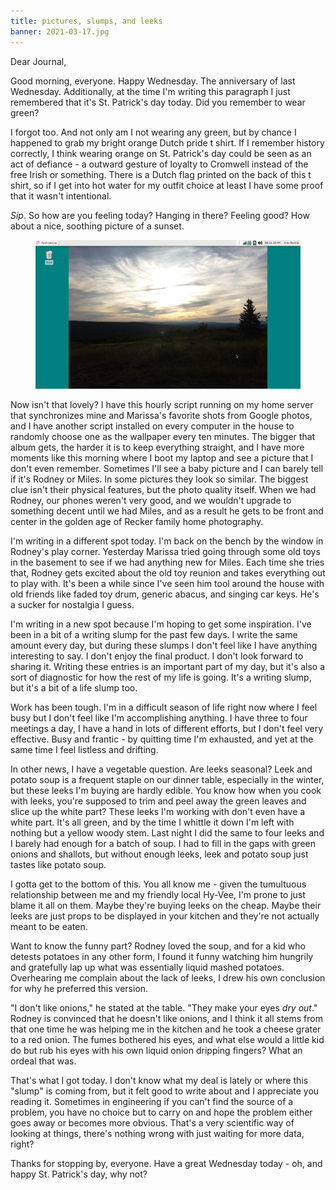 ```yaml
---
title: pictures, slumps, and leeks
banner: 2021-03-17.jpg
---
```


Dear Journal,

Good morning, everyone.  Happy Wednesday.  The anniversary of last
Wednesday.  Additionally, at the time I'm writing this paragraph I
just remembered that it's St. Patrick's day today.  Did you remember
to wear green?

I forgot too.  And not only am I not wearing any green, but by chance
I happened to grab my bright orange Dutch pride t shirt.  If I
remember history correctly, I think wearing orange on St. Patrick's
day could be seen as an act of defiance - a outward gesture of loyalty
to Cromwell instead of the free Irish or something.  There is a Dutch
flag printed on the back of this t shirt, so if I get into hot water
for my outfit choice at least I have some proof that it wasn't
intentional.

_Sip_.  So how are you feeling today?  Hanging in there?  Feeling
good?  How about a nice, soothing picture of a sunset.

<figure>
<a href="/images/2021-03-17-sunset.png">
<img alt="2021 03 17 sunset" src="/images/2021-03-17-sunset.png"/>
</a>
</figure>

Now isn't that lovely?  I have this hourly script running on my home
server that synchronizes mine and Marissa's favorite shots from Google
photos, and I have another script installed on every computer in the
house to randomly choose one as the wallpaper every ten minutes.  The
bigger that album gets, the harder it is to keep everything straight,
and I have more moments like this morning where I boot my laptop and
see a picture that I don't even remember.  Sometimes I'll see a baby
picture and I can barely tell if it's Rodney or Miles.  In some
pictures they look so similar.  The biggest clue isn't their physical
features, but the photo quality itself.  When we had Rodney, our
phones weren't very good, and we wouldn't upgrade to something decent
until we had Miles, and as a result he gets to be front and center in
the golden age of Recker family home photography.

I'm writing in a different spot today.  I'm back on the bench by the
window in Rodney's play corner.  Yesterday Marissa tried going through
some old toys in the basement to see if we had anything new for Miles.
Each time she tries that, Rodney gets excited about the old toy
reunion and takes everything out to play with.  It's been a while
since I've seen him tool around the house with old friends like faded
toy drum, generic abacus, and singing car keys.  He's a sucker for
nostalgia I guess.

I'm writing in a new spot because I'm hoping to get some inspiration.
I've been in a bit of a writing slump for the past few days.  I write
the same amount every day, but during these slumps I don't feel like I
have anything interesting to say.  I don't enjoy the final product.  I
don't look forward to sharing it.  Writing these entries is an
important part of my day, but it's also a sort of diagnostic for how
the rest of my life is going.  It's a writing slump, but it's a bit of
a life slump too.

Work has been tough.  I'm in a difficult season of life right now
where I feel busy but I don't feel like I'm accomplishing anything.  I
have three to four meetings a day, I have a hand in lots of different
efforts, but I don't feel very effective.  Busy and frantic - by
quitting time I'm exhausted, and yet at the same time I feel listless
and drifting.

In other news, I have a vegetable question.  Are leeks seasonal?  Leek
and potato soup is a frequent staple on our dinner table, especially
in the winter, but these leeks I'm buying are hardly edible.  You know
how when you cook with leeks, you're supposed to trim and peel away
the green leaves and slice up the white part?  These leeks I'm working
with don't even have a white part.  It's all green, and by the time I
whittle it down I'm left with nothing but a yellow woody stem.  Last
night I did the same to four leeks and I barely had enough for a batch
of soup.  I had to fill in the gaps with green onions and shallots,
but without enough leeks, leek and potato soup just tastes like potato
soup.

I gotta get to the bottom of this.  You all know me - given the
tumultuous relationship between me and my friendly local Hy-Vee, I'm
prone to just blame it all on them.  Maybe they're buying leeks on the
cheap.  Maybe their leeks are just props to be displayed in your
kitchen and they're not actually meant to be eaten.

Want to know the funny part?  Rodney loved the soup, and for a kid who
detests potatoes in any other form, I found it funny watching him
hungrily and gratefully lap up what was essentially liquid mashed
potatoes.  Overhearing me complain about the lack of leeks, I drew his
own conclusion for why he preferred this version.

"I don't like onions," he stated at the table.  "They make your eyes
_dry out_."  Rodney is convinced that he doesn't like onions, and I
think it all stems from that one time he was helping me in the kitchen
and he took a cheese grater to a red onion.  The fumes bothered his
eyes, and what else would a little kid do but rub his eyes with his
own liquid onion dripping fingers?  What an ordeal that was.

That's what I got today.  I don't know what my deal is lately or where
this "slump" is coming from, but it felt good to write about and I
appreciate you reading it.  Sometimes in engineering if you can't find
the source of a problem, you have no choice but to carry on and hope
the problem either goes away or becomes more obvious.  That's a very
scientific way of looking at things, there's nothing wrong with just
waiting for more data, right?

Thanks for stopping by, everyone.  Have a great Wednesday today - oh,
and happy St. Patrick's day, why not?
